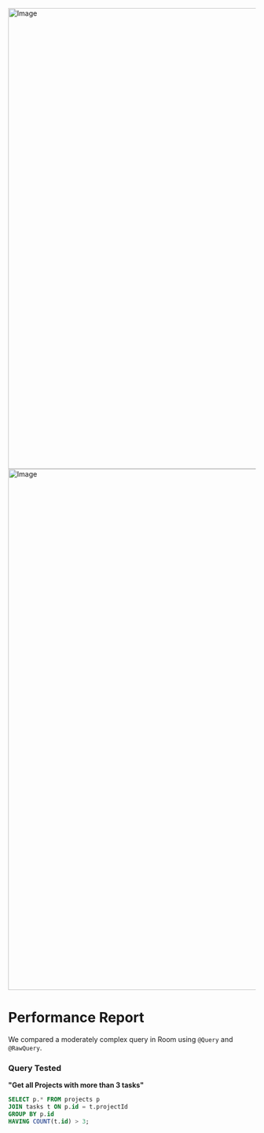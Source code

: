 <img width="666" height="939" alt="Image" src="https://github.com/user-attachments/assets/e9a888f3-f567-4779-b488-500297f98a5a" />

<img width="2002" height="1062" alt="Image" src="https://github.com/user-attachments/assets/88ae644b-a86f-4c9f-95e9-d2cb0bd85424" />

# Performance Report

We compared a moderately complex query in Room using `@Query` and `@RawQuery`.

### Query Tested
**"Get all Projects with more than 3 tasks"**

```sql
SELECT p.* FROM projects p
JOIN tasks t ON p.id = t.projectId
GROUP BY p.id
HAVING COUNT(t.id) > 3;

